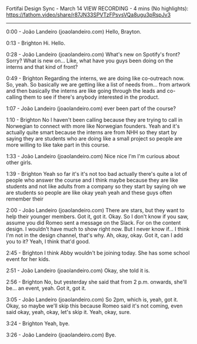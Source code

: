 Fortifai Design Sync - March 14
VIEW RECORDING - 4 mins (No highlights): https://fathom.video/share/r87JN33SPVTzFPsvsVQa8ugu3pRspJv3

---

0:00 - João Landeiro (joaolandeiro.com)
  Hello, Brayton.

0:13 - Brighton
  Hi. Hello.

0:28 - João Landeiro (joaolandeiro.com)
  What's new on Spotify's front? Sorry? What is new on... Like, what have you guys been doing on the interns and that kind of front?

0:49 - Brighton
  Regarding the interns, we are doing like co-outreach now. So, yeah. So basically we are getting like a list of needs from...  from artwork and then basically the interns are like going through the leads and co-calling them to see if there's anybody interested in the product.

1:07 - João Landeiro (joaolandeiro.com)
  ever been part of the course?

1:10 - Brighton
  No I haven't been calling because they are trying to call in Norwegian to connect with more like Norwegian founders.  Yeah and it's actually quite smart because the interns are from NHH so they start by saying they are students who are doing like a small project so people are more willing to like take part in this course.

1:33 - João Landeiro (joaolandeiro.com)
  Nice nice I'm I'm curious about other girls.

1:39 - Brighton
  Yeah so far it's it's not too bad actually there's quite a lot of people who answer the course and I think maybe because they are like students and not like adults from a company so they start by saying oh we are students so people are like okay yeah yeah and these guys often remember their

2:00 - João Landeiro (joaolandeiro.com)
  There are stars, but they want to help their younger members. Got it, got it. Okay. So I don't know if you saw, assume you did Romeo sent a message on the Slack.  For on the content design. I wouldn't have much to show right now. But I never know if... I think I'm not in the design channel, that's why.  Ah, okay, okay. Got it, can I add you to it? Yeah, I think that'd good.

2:45 - Brighton
  I think Abby wouldn't be joining today. She has some school event for her kids.

2:51 - João Landeiro (joaolandeiro.com)
  Okay, she told it is.

2:56 - Brighton
  No, but yesterday she said that from 2 p.m. onwards, she'll be... an event, yeah. Got it, got it.

3:05 - João Landeiro (joaolandeiro.com)
  So 2pm, which is, yeah, got it. Okay, so maybe we'll skip this because Romeo said it's not coming, even said okay, yeah, okay, let's skip it.  Yeah, okay, sure.

3:24 - Brighton
  Yeah, bye.

3:26 - João Landeiro (joaolandeiro.com)
  Bye.